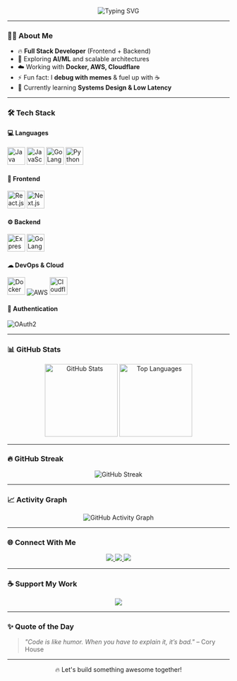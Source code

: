 <!-- Banner -->
<p align="center">
  <img src="https://readme-typing-svg.herokuapp.com?font=Fira+Code&size=28&pause=1000&color=36BCF7&center=true&vCenter=true&width=650&lines=Hey+there+👋,+I'm+Vansh!;Full-Stack+Developer+💻;AI+%26+ML+Explorer+🧠;Cloud+%26+DevOps+Enthusiast+☁️;Open+Source+Lover+❤️" alt="Typing SVG" />
</p>

---

### 👨‍💻 **About Me**
- 🔥 **Full Stack Developer** (Frontend + Backend)
- 🧠 Exploring **AI/ML** and scalable architectures
- ☁️ Working with **Docker, AWS, Cloudflare**
- ⚡ Fun fact: I **debug with memes** & fuel up with ☕
- 🌱 Currently learning **Systems Design & Low Latency**

---

### 🛠 **Tech Stack**

#### 💻 Languages  
<p>
  <img src="https://cdn.jsdelivr.net/gh/devicons/devicon/icons/java/java-original.svg" width="40" height="40" alt="Java" />
  <img src="https://cdn.jsdelivr.net/gh/devicons/devicon/icons/javascript/javascript-original.svg" width="40" height="40" alt="JavaScript" />
  <img src="https://cdn.jsdelivr.net/gh/devicons/devicon/icons/go/go-original.svg" width="40" height="40" alt="GoLang" />
  <img src="https://cdn.jsdelivr.net/gh/devicons/devicon/icons/python/python-original.svg" width="40" height="40" alt="Python" />
</p>

#### 🎨 Frontend  
<p>
  <img src="https://cdn.jsdelivr.net/gh/devicons/devicon/icons/react/react-original.svg" width="40" height="40" alt="React.js" />
  <img src="https://cdn.jsdelivr.net/gh/devicons/devicon/icons/nextjs/nextjs-original.svg" width="40" height="40" alt="Next.js" />
</p>

#### ⚙ Backend  
<p>
  <img src="https://cdn.jsdelivr.net/gh/devicons/devicon/icons/express/express-original.svg" width="40" height="40" alt="Express.js" />
  <img src="https://cdn.jsdelivr.net/gh/devicons/devicon/icons/go/go-original.svg" width="40" height="40" alt="GoLang APIs" />
</p>

#### ☁ DevOps & Cloud  
<p>
  <img src="https://cdn.jsdelivr.net/gh/devicons/devicon/icons/docker/docker-original.svg" width="40" height="40" alt="Docker" />
  <img src="https://img.shields.io/badge/AWS-%23FF9900?style=for-the-badge&logo=amazonaws&logoColor=white" alt="AWS" />

  <img src="https://cdn.jsdelivr.net/gh/devicons/devicon/icons/cloudflare/cloudflare-original.svg" width="40" height="40" alt="Cloudflare" />
</p>

#### 🔑 Authentication  
<p>
  <img src="https://img.shields.io/badge/OAuth2-4285F4?style=for-the-badge&logo=google&logoColor=white" alt="OAuth2" />
</p>

---

### 📊 **GitHub Stats**
<p align="center">
  <img src="https://github-readme-stats.vercel.app/api?username=vansh-commits&show_icons=true&theme=radical" alt="GitHub Stats" height="165" />
  <img src="https://github-readme-stats.vercel.app/api/top-langs/?username=vansh-commits&layout=compact&theme=radical" alt="Top Languages" height="165" />
</p>

---

### 🔥 **GitHub Streak**
<p align="center">
  <img src="https://github-readme-streak-stats.herokuapp.com/?user=vansh-commits&theme=radical" alt="GitHub Streak" />
</p>

---

### 📈 **Activity Graph**
<p align="center">
  <img src="https://github-readme-activity-graph.vercel.app/graph?username=vansh-commits&theme=radical" alt="GitHub Activity Graph" />
</p>

---

### 🌐 **Connect With Me**
<p align="center">
  <a href="https://linkedin.com/in/malhotra-vansh" target="_blank">
    <img src="https://img.shields.io/badge/LinkedIn-%230077B5.svg?&style=for-the-badge&logo=linkedin&logoColor=white" />
  </a>
  <a href="https://x.com/malhotra439" target="_blank">
    <img src="https://img.shields.io/badge/Twitter-%231DA1F2.svg?&style=for-the-badge&logo=twitter&logoColor=white" />
  </a>
  <a href="[https://your-portfolio-link.com](https://portfolio-delta-ten-ic9r306w47.vercel.app/)" target="_blank">
    <img src="https://img.shields.io/badge/Portfolio-%23FF7139.svg?&style=for-the-badge&logo=firefox&logoColor=white" />
  </a>
</p>

---

### ☕ **Support My Work**
<p align="center">
  <a href="https://portfolio-delta-ten-ic9r306w47.vercel.app/" target="_blank">
    <img src="https://img.shields.io/badge/-Buy%20Me%20a%20Coffee-FFDD00?style=for-the-badge&logo=buy-me-a-coffee&logoColor=black" />
  </a>
</p>

---

### ✨ **Quote of the Day**
> *"Code is like humor. When you have to explain it, it’s bad."* – Cory House  

---

<p align="center">🔥 Let's build something awesome together!</p>
